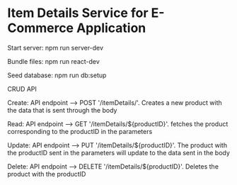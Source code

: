 # Item Details Service for E-Commerce Application

Start server: npm run server-dev

Bundle files: npm run react-dev

Seed database: npm run db:setup

CRUD API

Create: API endpoint --> POST '/itemDetails/'. Creates a new product with the data that is sent through the body

Read: API endpoint --> GET '/itemDetails/${productID}'. fetches the product corresponding to the productID in the parameters

Update: API endpoint --> PUT '/itemDetails/${productID}'. The product with the productID sent in the parameters will update to the data sent in the body

Delete: API endpoint --> DELETE '/itemDetails/${productID}'. Deletes the product with the productID
